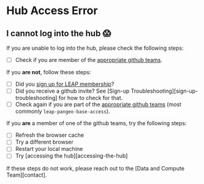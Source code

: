 # Hub Access Error

## I cannot log into the hub 😱

If you are unable to log into the hub, please check the following steps:

- [ ] Check if you are member of the [appropriate github teams](https://github.com/orgs/leap-stc/teams/).

If you **are not**, follow these steps:

- [ ] Did you [sign up for LEAP membership](https://forms.gle/RpeaMZh5btTdZtzu8)?
- [ ] Did you receive a github invite? See [Sign-up Troubleshooting][sign-up-troubleshooting] for how to check for that.
- [ ] Check again if you are part of the [appropriate github teams](https://github.com/orgs/leap-stc/teams/) (most commonly `leap-pangeo-base-access`).

If you **are** a member of one of the github teams, try the following steps:

- [ ] Refresh the browser cache
- [ ] Try a different browser
- [ ] Restart your local machine
- [ ] Try [accessing the hub][accessing-the-hub]

If these steps do not work, please reach out to the [Data and Compute Team][contact].
